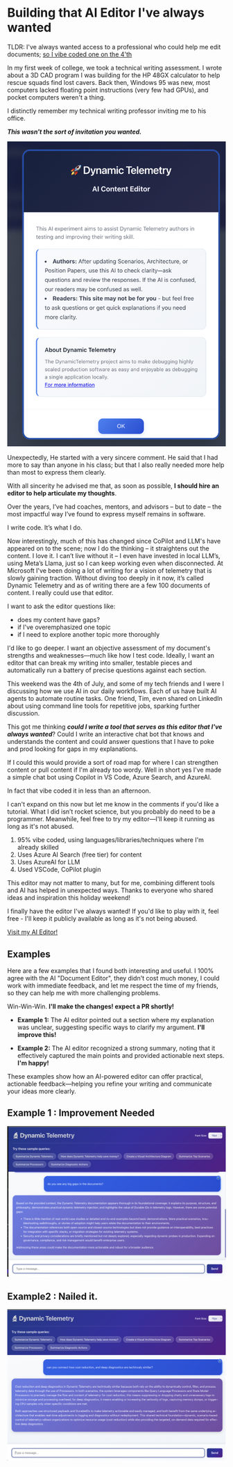 # Building that AI Editor I've always wanted

TLDR:  I've always wanted access to a professional who could help me edit documents;  [so I vibe coded one on the 4'th](https://dynamictelmetryaidoceditor-gke4b6fdeshsgvep.canadacentral-01.azurewebsites.net/)

In my first week of college, we took a technical writing assessment. I wrote
about a 3D CAD program I was building for the HP 48GX calculator to help rescue
squads find lost cavers. Back then, Windows 95 was new, most computers lacked
floating point instructions (very few had GPUs), and pocket computers weren't a
thing.

I distinctly remember my technical writing professor inviting me to his office.

***This wasn't the sort of invitation you wanted.***

![alt text](./orig_media/Blog.AI.DocumentEditor.Editor.png)

Unexpectedly, He started with a very sincere comment. He said that I had more to
say than anyone in his class;  but that I also really needed more help than most
to express them clearly.

With all sincerity he advised me that, as soon as possible, **I should hire an
editor to help articulate my thoughts**.

Over the years, I’ve had coaches, mentors, and advisors – but to date – the most
impactful way I’ve found to express myself remains in software.

I write code. It’s what I do.

Now interestingly, much of this has changed since CoPilot and LLM's have
appeared on to the scene; now I do the thinking – it straightens out the
content.  I love it.  I can’t live without it – I even have invested in local
LLM’s, using Meta’s Llama, just so I can keep working even when disconnected. At
Microsoft I've been doing a lot of writing for a vision of telemetry that is
slowly gaining traction.  Without diving too deeply in it now, it’s called
Dynamic Telemetry and as of writing there are a few 100 documents of content. I
really could use that editor.

I want to ask the editor questions like:

* does my content have gaps?
* if I've overemphasized one topic
* if I need to explore another topic more thoroughly

I'd like to go deeper. I want an objective assessment of my document's strengths
and weaknesses—much like how I test code. Ideally, I want an editor that can
break my writing into smaller, testable pieces and automatically run a battery
of precise questions against each section.

This weekend was the 4th of July, and some of my tech friends and I were I
discussing how we use AI in our daily workflows. Each of us have built AI agents
to automate routine tasks. One friend, Tim, even shared on LinkedIn about using
command line tools for repetitive jobs, sparking further discussion.

This got me thinking ***could I write a tool that serves as this editor that
I've always wanted***?  Could I write an interactive chat bot that knows and
understands the content and could answer questions that I have to poke and prod
looking for gaps in my explanations.

If I could this would provide a sort of road map for where I can strengthen
content or pull content if I'm already too wordy. Well in short yes I've made a
simple chat bot using Copilot in VS Code, Azure Search, and AzureAI.

In fact that vibe coded it in less than an afternoon.

I can't expand on this now but let me know in the comments if you'd like a
tutorial.  What I did isn’t rocket science, but you probably do need to be a
programmer. Meanwhile, feel free to try my editor—I'll keep it running as long
as it's not abused.

1. 95% vibe coded, using languages/libraries/techniques where I'm already skilled
1. Uses Azure AI Search (free tier) for content
1. Uses AzureAI for LLM
1. Used VSCode, CoPilot plugin

This editor may not matter to many, but for me, combining different tools and AI
has helped in unexpected ways. Thanks to everyone who shared ideas and
inspiration this holiday weekend!

I finally have the editor I've always wanted!  If you'd like to play with it,
feel free - I'll keep it publicly available as long as it's not being abused.

[Visit my AI Editor!](https://dynamictelmetryaidoceditor-gke4b6fdeshsgvep.canadacentral-01.azurewebsites.net/)

## Examples

Here are a few examples that I found both interesting and useful.  I 100% agree
with the AI "Document Editor",  they didn't cost much money, I could work with
immediate feedback, and let me respect the time of my friends, so they can help
me with more challenging problems.

Win-Win-Win. **I'll make the changes!  expect a PR shortly!**

- **Example 1:** The AI editor pointed out a section where my explanation was
  unclear, suggesting specific ways to clarify my argument.  **I'll improve this!**

- **Example 2:** The AI editor recognized a strong summary, noting that it
  effectively captured the main points and provided actionable next steps. **I'm happy!**

These examples show how an AI-powered editor can offer practical, actionable feedback—helping you refine your writing and communicate your ideas more clearly.

## Example 1 : Improvement Needed

![...true...](./orig_media/Blog.AI.DocumentEditor.Example.png)

## Example2 : Nailed it.

![...true](./orig_media/Blog.AI.DocumentEditor.Summary.png)